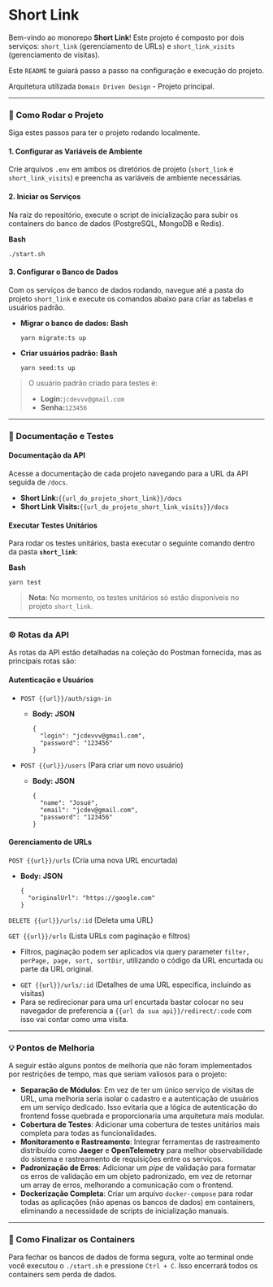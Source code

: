 # Short Link

Bem-vindo ao monorepo **Short Link**! Este projeto é composto por dois serviços: `short_link` (gerenciamento de URLs) e `short_link_visits` (gerenciamento de visitas).

Este `README` te guiará passo a passo na configuração e execução do projeto.

Arquitetura utilizada `Domain Driven Design` - Projeto principal.

---

### 🚀 Como Rodar o Projeto

Siga estes passos para ter o projeto rodando localmente.

#### 1. Configurar as Variáveis de Ambiente

Crie arquivos `.env` em ambos os diretórios de projeto (`short_link` e `short_link_visits`) e preencha as variáveis de ambiente necessárias.

#### 2. Iniciar os Serviços

Na raiz do repositório, execute o script de inicialização para subir os containers do banco de dados (PostgreSQL, MongoDB e Redis).

**Bash**

```
./start.sh
```

#### 3. Configurar o Banco de Dados

Com os serviços de banco de dados rodando, navegue até a pasta do projeto `short_link` e execute os comandos abaixo para criar as tabelas e usuários padrão.

- **Migrar o banco de dados:**
  **Bash**

  ```
  yarn migrate:ts up
  ```

- **Criar usuários padrão:**
  **Bash**

  ```
  yarn seed:ts up
  ```

> O usuário padrão criado para testes é:
>
> - **Login:**`jcdevvv@gmail.com`
> - **Senha:**`123456`

---

### 📝 Documentação e Testes

#### Documentação da API

Acesse a documentação de cada projeto navegando para a URL da API seguida de `/docs`.

- **Short Link:**`{{url_do_projeto_short_link}}/docs`
- **Short Link Visits:**`{{url_do_projeto_short_link_visits}}/docs`

#### Executar Testes Unitários

Para rodar os testes unitários, basta executar o seguinte comando dentro da pasta **`short_link`**:

**Bash**

```
yarn test
```

> **Nota:** No momento, os testes unitários só estão disponíveis no projeto `short_link`.

---

### ⚙️ Rotas da API

As rotas da API estão detalhadas na coleção do Postman fornecida, mas as principais rotas são:

#### Autenticação e Usuários

- `POST {{url}}/auth/sign-in`

  - **Body:**
    **JSON**

    ```
    {
      "login": "jcdevvv@gmail.com",
      "password": "123456"
    }
    ```

- `POST {{url}}/users` (Para criar um novo usuário)

  - **Body:**
    **JSON**

    ```
    {
      "name": "Josué",
      "email": "jcdev@gmail.com",
      "password": "123456"
    }
    ```

#### Gerenciamento de URLs

`POST {{url}}/urls` (Cria uma nova URL encurtada)

- **Body:**
  **JSON**

  ```
  {
    "originalUrl": "https://google.com"
  }
  ```

`DELETE {{url}}/urls/:id` (Deleta uma URL)

`GET {{url}}/urls` (Lista URLs com paginação e filtros)

- Filtros, paginação podem ser aplicados via query parameter `filter, perPage, page, sort, sortDir`, utilizando o código da URL encurtada ou parte da URL original.

* `GET {{url}}/urls/:id` (Detalhes de uma URL específica, incluindo as visitas)
* Para se redirecionar para uma url encurtada bastar colocar no seu navegador de preferencia a `{{url da sua api}}/redirect/:code` com isso vai contar como uma visita.

---

### 💡 Pontos de Melhoria

A seguir estão alguns pontos de melhoria que não foram implementados por restrições de tempo, mas que seriam valiosos para o projeto:

- **Separação de Módulos**: Em vez de ter um único serviço de visitas de URL, uma melhoria seria isolar o cadastro e a autenticação de usuários em um serviço dedicado. Isso evitaria que a lógica de autenticação do frontend fosse quebrada e proporcionaria uma arquitetura mais modular.
- **Cobertura de Testes**: Adicionar uma cobertura de testes unitários mais completa para todas as funcionalidades.
- **Monitoramento e Rastreamento**: Integrar ferramentas de rastreamento distribuído como **Jaeger** e **OpenTelemetry** para melhor observabilidade do sistema e rastreamento de requisições entre os serviços.
- **Padronização de Erros**: Adicionar um _pipe_ de validação para formatar os erros de validação em um objeto padronizado, em vez de retornar um array de erros, melhorando a comunicação com o frontend.
- **Dockerização Completa**: Criar um arquivo `docker-compose` para rodar todas as aplicações (não apenas os bancos de dados) em containers, eliminando a necessidade de scripts de inicialização manuais.

---

### 🔴 Como Finalizar os Containers

Para fechar os bancos de dados de forma segura, volte ao terminal onde você executou o `./start.sh` e pressione `Ctrl + C`. Isso encerrará todos os containers sem perda de dados.
